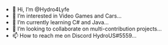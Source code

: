 - 👋 Hi, I’m @Hydro4Lyfe
- 👀 I’m interested in Video Games and Cars...
- 🌱 I’m currently learning C# and Java...
- 💞️ I’m looking to collaborate on multi-contribution projects...
- 📫 How to reach me on Discord HydroUS#5559...

<!---
Hydro4Lyfe/Hydro4Lyfe is a ✨ special ✨ repository because its `README.md` (this file) appears on your GitHub profile.
You can click the Preview link to take a look at your changes.
--->
